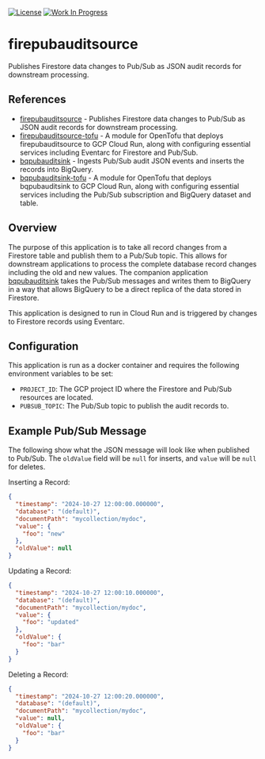 [![License](https://img.shields.io/badge/License-Apache%202.0-blue.svg)](https://opensource.org/licenses/Apache-2.0) [![Work In Progress](https://img.shields.io/badge/Status-Work%20In%20Progress-yellow)](https://guide.unitvectorylabs.com/bestpractices/status/#work-in-progress)

# firepubauditsource

Publishes Firestore data changes to Pub/Sub as JSON audit records for downstream processing.

## References

- [firepubauditsource](https://github.com/UnitVectorY-Labs/firepubauditsource) - Publishes Firestore data changes to Pub/Sub as JSON audit records for downstream processing.
- [firepubauditsource-tofu](https://github.com/UnitVectorY-Labs/firepubauditsource-tofu) - A module for OpenTofu that deploys firepubauditsource to GCP Cloud Run, along with configuring essential services including Eventarc for Firestore and Pub/Sub.
- [bqpubauditsink](https://github.com/UnitVectorY-Labs/bqpubauditsink) - Ingests Pub/Sub audit JSON events and inserts the records into BigQuery.
- [bqpubauditsink-tofu](https://github.com/UnitVectorY-Labs/bqpubauditsink-tofu) - A module for OpenTofu that deploys bqpubauditsink to GCP Cloud Run, along with configuring essential services including the Pub/Sub subscription and BigQuery dataset and table.

## Overview

The purpose of this application is to take all record changes from a Firestore table and publish them to a Pub/Sub topic. This allows for downstream applications to process the complete database record changes including the old and new values. The companion application [bqpubauditsink](https://github.com/UnitVectorY-Labs/bqpubauditsink) takes the Pub/Sub messages and writes them to BigQuery in a way that allows BigQuery to be a direct replica of the data stored in Firestore.

This application is designed to run in Cloud Run and is triggered by changes to Firestore records using Eventarc.

## Configuration

This application is run as a docker container and requires the following environment variables to be set:

- `PROJECT_ID`: The GCP project ID where the Firestore and Pub/Sub resources are located.
- `PUBSUB_TOPIC`: The Pub/Sub topic to publish the audit records to.

## Example Pub/Sub Message

The following show what the JSON message will look like when published to Pub/Sub. The `oldValue` field will be `null` for inserts, and `value` will be `null` for deletes.

Inserting a Record:

```json
{
  "timestamp": "2024-10-27 12:00:00.000000",
  "database": "(default)",
  "documentPath": "mycollection/mydoc",
  "value": {
    "foo": "new"
  },
  "oldValue": null
}
```

Updating a Record:

```json
{
  "timestamp": "2024-10-27 12:00:10.000000",
  "database": "(default)",
  "documentPath": "mycollection/mydoc",
  "value": {
    "foo": "updated"
  },
  "oldValue": {
    "foo": "bar"
  }
}
```

Deleting a Record:

```json
{
  "timestamp": "2024-10-27 12:00:20.000000",
  "database": "(default)",
  "documentPath": "mycollection/mydoc",
  "value": null,
  "oldValue": {
    "foo": "bar"
  }
}
```
